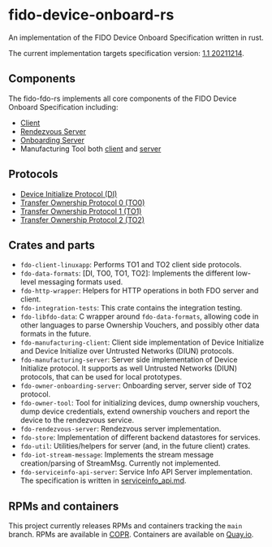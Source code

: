 # fido-device-onboard-rs
An implementation of the FIDO Device Onboard Specification written in rust.

The current implementation targets specification version: [1.1 20211214](https://fidoalliance.org/specs/FDO/FIDO-Device-Onboard-RD-v1.1-20211214/FIDO-device-onboard-spec-v1.1-rd-20211214.html).

## Components
The fido-fdo-rs implements all core components of the FIDO Device Onboard Specification including:
- [Client](https://github.com/fedora-iot/fido-device-onboard-rs/tree/main/client-linuxapp)
- [Rendezvous Server](https://github.com/fedora-iot/fido-device-onboard-rs/tree/main/rendezvous-server)
- [Onboarding Server](https://github.com/fedora-iot/fido-device-onboard-rs/tree/main/owner-onboarding-server)
- Manufacturing Tool both [client](https://github.com/fedora-iot/fido-device-onboard-rs/tree/main/manufacturing-client) and [server](https://github.com/fedora-iot/fido-device-onboard-rs/tree/main/manufacturing-server)

## Protocols
- [Device Initialize Protocol (DI)](https://fidoalliance.org/specs/FDO/FIDO-Device-Onboard-RD-v1.1-20211214/#device-initialize-protocol-di)
- [Transfer Ownership Protocol 0 (TO0)](https://fidoalliance.org/specs/FDO/FIDO-Device-Onboard-RD-v1.1-20211214/#transfer-ownership-protocol-0-to0)
- [Transfer Ownership Protocol 1 (TO1)](https://fidoalliance.org/specs/FDO/FIDO-Device-Onboard-RD-v1.1-20211214/#transfer-ownership-protocol-1-to1)
- [Transfer Ownership Protocol 2 (TO2)](https://fidoalliance.org/specs/FDO/FIDO-Device-Onboard-RD-v1.1-20211214/#transfer-ownership-protocol-2-to2)

## Crates and parts
- `fdo-client-linuxapp`: Performs TO1 and TO2 client side protocols.
- `fdo-data-formats`: [DI, TO0, TO1, TO2]: Implements the different low-level messaging formats used.
- `fdo-http-wrapper`: Helpers for HTTP operations in both FDO server and client.
- `fdo-integration-tests`: This crate contains the integration testing.
- `fdo-libfdo-data`: C wrapper around `fdo-data-formats`, allowing code in other languages to parse Ownership Vouchers, and possibly other data formats in the future.
- `fdo-manufacturing-client`: Client side implementation of Device Initialize and Device Initialize over
Untrusted Networks (DIUN) protocols.
- `fdo-manufacturing-server`: Server side implementation of Device Initialize protocol. It supports as well Untrusted Networks (DIUN) protocols, that can be used for local prototypes.
- `fdo-owner-onboarding-server`: Onboarding server, server side of TO2 protocol.
- `fdo-owner-tool`: Tool for initializing devices, dump ownership vouchers, dump device credentials, extend ownership vouchers and report the device to the rendezvous service.
- `fdo-rendezvous-server`: Rendezvous server implementation.
- `fdo-store`: Implementation of different backend datastores for services.
- `fdo-util`: Utilities/helpers for server (and, in the future client) crates.
- `fdo-iot-stream-message`: Implements the stream message creation/parsing of StreamMsg. Currently not implemented.
- `fdo-serviceinfo-api-server`: Service Info API Server implementation. The specification is written in [serviceinfo_api.md](./docs/specs/serviceinfo_api.md).

## RPMs and containers

This project currently releases RPMs and containers tracking the `main` branch. RPMs are available in [COPR](https://copr.fedorainfracloud.org/coprs/g/fedora-iot/fedora-iot/). Containers are available on [Quay.io](https://quay.io/organization/fido-fdo).
